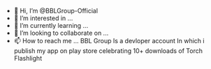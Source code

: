 - 👋 Hi, I’m @BBLGroup-Official
- 👀 I’m interested in ...
- 🌱 I’m currently learning ...
- 💞️ I’m looking to collaborate on ...
- 📫 How to reach me ...
BBL Group Is a devloper account In which i publish my app on play store
celebrating 10+ downloads of Torch Flashlight
